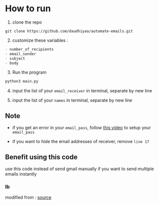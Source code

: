 # How to run

1. clone the repo

```git
git clone https://github.com/daudhiyaa/automate-emails.git
```

2. customize these variables :

```py
- number_of_recipients
- email_sender
- subject
- body
```

3. Run the program

```py
python3 main.py
```

4. input the list of your `email_receiver` in terminal, separate by new line

5. input the list of your `names` in terminal, separate by new line

## Note

- if you get an error in your `email_pass`, follow [this video](https://www.youtube.com/watch?v=g_j6ILT-X0k) to setup your `email_pass`

- if you want to hide the email addresses of receiver, remove `line 17`

## Benefit using this code

use this code instead of send gmail manually if you want to send multiple emails instantly

### Ib

modified from : [source](https://www.youtube.com/watch?v=g_j6ILT-X0k)
